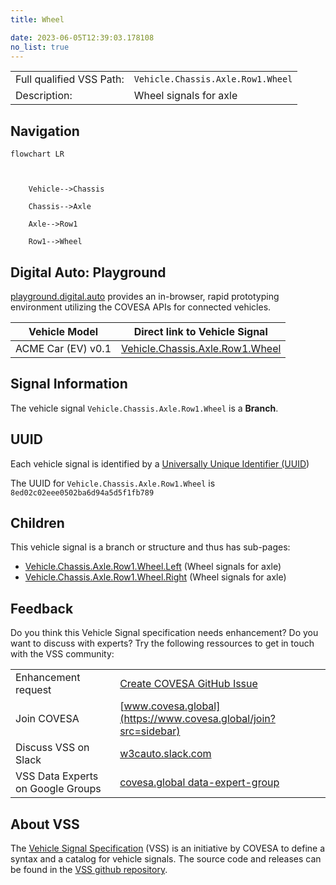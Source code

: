 ```yaml
---
title: Wheel

date: 2023-06-05T12:39:03.178108
no_list: true
---
```



| | |
|---|---|
| Full qualified VSS Path: | `Vehicle.Chassis.Axle.Row1.Wheel` |
| Description: | Wheel signals for axle |

## Navigation

```mermaid
flowchart LR



    Vehicle-->Chassis

    Chassis-->Axle

    Axle-->Row1

    Row1-->Wheel

```


## Digital Auto: Playground

[playground.digital.auto](http://digital.auto) provides an in-browser, rapid prototyping environment utilizing the COVESA APIs for connected vehicles. 

| Vehicle Model | Direct link to Vehicle Signal |
|---|---|
| ACME Car (EV) v0.1 | [Vehicle.Chassis.Axle.Row1.Wheel](https://digitalauto.netlify.app/model/STLWzk1WyqVVLbfymb4f/cvi/list/Vehicle.Chassis.Axle.Row1.Wheel/) |


## Signal Information




The vehicle signal `Vehicle.Chassis.Axle.Row1.Wheel` is a **Branch**.





## UUID

Each vehicle signal is identified by a [Universally Unique Identifier (UUID](https://en.wikipedia.org/wiki/Universally_unique_identifier))

The UUID for `Vehicle.Chassis.Axle.Row1.Wheel` is `8ed02c02eee0502ba6d94a5d5f1fb789`

## Children

This vehicle signal is a branch or structure and thus has sub-pages:

- [Vehicle.Chassis.Axle.Row1.Wheel.Left](left/) (Wheel signals for axle)
- [Vehicle.Chassis.Axle.Row1.Wheel.Right](right/) (Wheel signals for axle)


## Feedback

Do you think this Vehicle Signal specification needs enhancement? Do you want to discuss with experts? Try the following ressources to get in touch with the VSS community:

| | |
|---|---|
| Enhancement request | [Create COVESA GitHub Issue](https://github.com/COVESA/vehicle_signal_specification/issues/new?body=Please+describe+your+feedback&title=Signal+feedback+Vehicle.Chassis.Axle.Row1.Wheel) |
| Join COVESA | [www.covesa.global](https://www.covesa.global/join?src=sidebar) |
| Discuss VSS on Slack | [w3cauto.slack.com](http://w3cauto.slack.com/) |
| VSS Data Experts on Google Groups | [covesa.global data-expert-group](https://groups.google.com/a/covesa.global/g/data-expert-group) |

## About VSS

The [Vehicle Signal Specification](https://covesa.github.io/vehicle_signal_specification/) (VSS)
is an initiative by COVESA to define a syntax and a catalog for vehicle signals.
The source code and releases can be found in the [VSS github repository](https://github.com/COVESA/vehicle_signal_specification).

